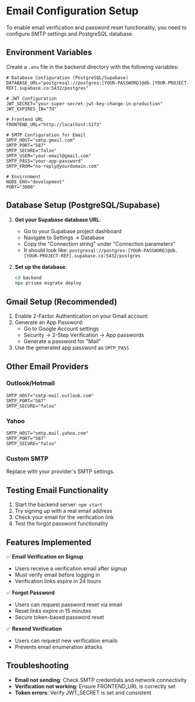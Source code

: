 # Email Configuration Setup

To enable email verification and password reset functionality, you need to configure SMTP settings and PostgreSQL database.

## Environment Variables

Create a `.env` file in the backend directory with the following variables:

```env
# Database Configuration (PostgreSQL/Supabase)
DATABASE_URL="postgresql://postgres:[YOUR-PASSWORD]@db.[YOUR-PROJECT-REF].supabase.co:5432/postgres"

# JWT Configuration
JWT_SECRET="your-super-secret-jwt-key-change-in-production"
JWT_EXPIRES_IN="7d"

# Frontend URL
FRONTEND_URL="http://localhost:5173"

# SMTP Configuration for Email
SMTP_HOST="smtp.gmail.com"
SMTP_PORT="587"
SMTP_SECURE="false"
SMTP_USER="your-email@gmail.com"
SMTP_PASS="your-app-password"
SMTP_FROM="no-reply@yourdomain.com"

# Environment
NODE_ENV="development"
PORT="3000"
```

## Database Setup (PostgreSQL/Supabase)

1. **Get your Supabase database URL**:
   - Go to your Supabase project dashboard
   - Navigate to Settings → Database
   - Copy the "Connection string" under "Connection parameters"
   - It should look like: `postgresql://postgres:[YOUR-PASSWORD]@db.[YOUR-PROJECT-REF].supabase.co:5432/postgres`

2. **Set up the database**:
   ```bash
   cd backend
   npx prisma migrate deploy
   ```

## Gmail Setup (Recommended)

1. Enable 2-Factor Authentication on your Gmail account
2. Generate an App Password:
   - Go to Google Account settings
   - Security → 2-Step Verification → App passwords
   - Generate a password for "Mail"
3. Use the generated app password as `SMTP_PASS`

## Other Email Providers

### Outlook/Hotmail
```env
SMTP_HOST="smtp-mail.outlook.com"
SMTP_PORT="587"
SMTP_SECURE="false"
```

### Yahoo
```env
SMTP_HOST="smtp.mail.yahoo.com"
SMTP_PORT="587"
SMTP_SECURE="false"
```

### Custom SMTP
Replace with your provider's SMTP settings.

## Testing Email Functionality

1. Start the backend server: `npm start`
2. Try signing up with a real email address
3. Check your email for the verification link
4. Test the forgot password functionality

## Features Implemented

✅ **Email Verification on Signup**
- Users receive a verification email after signup
- Must verify email before logging in
- Verification links expire in 24 hours

✅ **Forgot Password**
- Users can request password reset via email
- Reset links expire in 15 minutes
- Secure token-based password reset

✅ **Resend Verification**
- Users can request new verification emails
- Prevents email enumeration attacks

## Troubleshooting

- **Email not sending**: Check SMTP credentials and network connectivity
- **Verification not working**: Ensure FRONTEND_URL is correctly set
- **Token errors**: Verify JWT_SECRET is set and consistent
